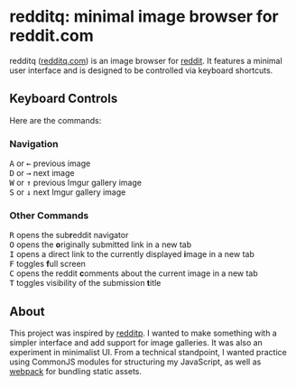 # redditq: minimal image browser for reddit.com

redditq ([redditq.com](https://www.redditq.com/ "redditq.com")) is an image browser for [reddit](https://www.reddit.com/ "reddit.com"). It features a minimal user interface and is designed to be controlled via keyboard shortcuts.

## Keyboard Controls

Here are the commands:

### Navigation
<kbd>A</kbd> or <kbd>←</kbd> previous image  
<kbd>D</kbd> or <kbd>→</kbd> next image  
<kbd>W</kbd> or <kbd>↑</kbd> previous Imgur gallery image  
<kbd>S</kbd> or <kbd>↓</kbd> next Imgur gallery image  

### Other Commands
<kbd>R</kbd> opens the sub**r**eddit navigator  
<kbd>O</kbd> opens the **o**riginally submitted link in a new tab  
<kbd>I</kbd> opens a direct link to the currently displayed **i**mage in a new tab  
<kbd>F</kbd> toggles **f**ull screen  
<kbd>C</kbd> opens the reddit **c**omments about the current image in a new tab  
<kbd>T</kbd> toggles visibility of the submission **t**itle

## About ##

This project was inspired by [redditp](https://www.redditp.com/ "redditp.com"). I wanted to make something with a simpler interface and add support for image galleries. It was also an experiment in minimalist UI. From a technical standpoint, I wanted practice using CommonJS modules for structuring my JavaScript, as well as [webpack](https://github.com/webpack/webpack) for bundling static assets.
